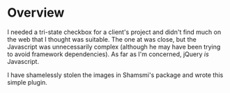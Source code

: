 Overview
========

I needed a tri-state checkbox for a client's project and didn't find
much on the web that I thought was suitable.  The one at
[](http://shamsmi.blogspot.com/2008/12/tri-state-checkbox-using-javascript.html)
was close, but the Javascript was unnecessarily complex (although he
may have been trying to avoid framework dependencies).  As far as I'm
concerned, jQuery *is* Javascript.

I have shamelessly stolen the images in Shamsmi's package and wrote
this simple plugin.